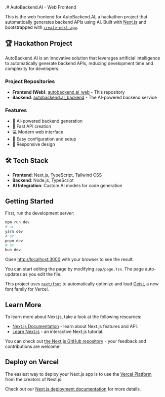 .# AutoBackend.AI - Web Frontend

This is the web frontend for AutoBackend.AI, a hackathon project that automatically generates backend APIs using AI. Built with [Next.js](https://nextjs.org) and bootstrapped with [`create-next-app`](https://nextjs.org/docs/app/api-reference/cli/create-next-app).

## 🏆 Hackathon Project

AutoBackend.AI is an innovative solution that leverages artificial intelligence to automatically generate backend APIs, reducing development time and complexity for developers.

### Project Repositories

- **Frontend (Web)**: [autobackend.ai_web](https://github.com/sheriax/autobackend.ai_web) - This repository
- **Backend**: [autobackend.ai_backend](https://github.com/sheriax/autobackend.ai_backend) - The AI-powered backend service

### Features

- 🤖 AI-powered backend generation
- 🚀 Fast API creation
- 💻 Modern web interface
- 🔧 Easy configuration and setup
- 📱 Responsive design

## 🛠️ Tech Stack

- **Frontend**: Next.js, TypeScript, Tailwind CSS
- **Backend**: Node.js, TypeScript
- **AI Integration**: Custom AI models for code generation

## Getting Started

First, run the development server:

```bash
npm run dev
# or
yarn dev
# or
pnpm dev
# or
bun dev
```

Open [http://localhost:3000](http://localhost:3000) with your browser to see the result.

You can start editing the page by modifying `app/page.tsx`. The page auto-updates as you edit the file.

This project uses [`next/font`](https://nextjs.org/docs/app/building-your-application/optimizing/fonts) to automatically optimize and load [Geist](https://vercel.com/font), a new font family for Vercel.

## Learn More

To learn more about Next.js, take a look at the following resources:

- [Next.js Documentation](https://nextjs.org/docs) - learn about Next.js features and API.
- [Learn Next.js](https://nextjs.org/learn) - an interactive Next.js tutorial.

You can check out [the Next.js GitHub repository](https://github.com/vercel/next.js) - your feedback and contributions are welcome!

## Deploy on Vercel

The easiest way to deploy your Next.js app is to use the [Vercel Platform](https://vercel.com/new?utm_medium=default-template&filter=next.js&utm_source=create-next-app&utm_campaign=create-next-app-readme) from the creators of Next.js.

Check out our [Next.js deployment documentation](https://nextjs.org/docs/app/building-your-application/deploying) for more details.
